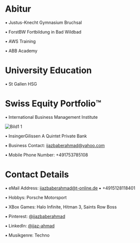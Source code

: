 # Abitur

▪︎ Justus-Knecht Gymnasium Bruchsal

• ForstBW Fortbildung in Bad Wildbad

• AWS Training

• ABB Academy



# University Education

• St Gallen HSG

# Swiss Equity Portfolio™️

• International Business Management Institute

![Bild1 1](https://user-images.githubusercontent.com/95079463/173062915-61d28cb7-3aa7-4236-8c58-55eb180333d0.png)

• InsingerGilissen A Quintet Private Bank



▪︎ Business Contact: ijazbaberahmad@yahoo.com 

• Mobile Phone Number: +491753785108



# Contact Details 

▪︎ eMail Address: ijazbaberahmad@t-online.de ▪︎ +4915128118401 

• Hobbys: Porsche Motorsport

• XBox Games: Halo Infinite, Hitman 3, Saints Row Boss

▪︎ Pinterest: [@ijazbaberahmad](https://www.pinterest.de/ijazbaberahmad/)

▪︎ LinkedIn: [@ijaz-ahmad](https://www.linkedin.com/in/ijaz-ahmad-69677b13a/)

▪︎ Musikgenre: Techno



